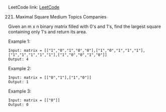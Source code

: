 LeetCode link: [LeetCode](https://leetcode.com/problems/maximal-square/)

221. Maximal Square
Medium
Topics
Companies

Given an m x n binary matrix filled with 0's and 1's, find the largest square containing only 1's and return its area.

 

Example 1:
```
Input: matrix = [["1","0","1","0","0"],["1","0","1","1","1"],["1","1","1","1","1"],["1","0","0","1","0"]]
Output: 4
```
Example 2:
```
Input: matrix = [["0","1"],["1","0"]]
Output: 1
```
Example 3:
```
Input: matrix = [["0"]]
Output: 0
```